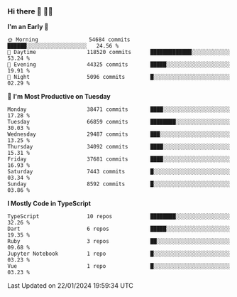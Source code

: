 ### Hi there 👋 🧑‍💻



<!--START_SECTION:waka-->
**I'm an Early 🐤** 

```text
🌞 Morning                54684 commits       ██████░░░░░░░░░░░░░░░░░░░   24.56 % 
🌆 Daytime                118520 commits      █████████████░░░░░░░░░░░░   53.24 % 
🌃 Evening                44325 commits       █████░░░░░░░░░░░░░░░░░░░░   19.91 % 
🌙 Night                  5096 commits        █░░░░░░░░░░░░░░░░░░░░░░░░   02.29 % 
```
📅 **I'm Most Productive on Tuesday** 

```text
Monday                   38471 commits       ████░░░░░░░░░░░░░░░░░░░░░   17.28 % 
Tuesday                  66859 commits       ████████░░░░░░░░░░░░░░░░░   30.03 % 
Wednesday                29487 commits       ███░░░░░░░░░░░░░░░░░░░░░░   13.25 % 
Thursday                 34092 commits       ████░░░░░░░░░░░░░░░░░░░░░   15.31 % 
Friday                   37681 commits       ████░░░░░░░░░░░░░░░░░░░░░   16.93 % 
Saturday                 7443 commits        █░░░░░░░░░░░░░░░░░░░░░░░░   03.34 % 
Sunday                   8592 commits        █░░░░░░░░░░░░░░░░░░░░░░░░   03.86 % 
```


**I Mostly Code in TypeScript** 

```text
TypeScript               10 repos            ████████░░░░░░░░░░░░░░░░░   32.26 % 
Dart                     6 repos             █████░░░░░░░░░░░░░░░░░░░░   19.35 % 
Ruby                     3 repos             ██░░░░░░░░░░░░░░░░░░░░░░░   09.68 % 
Jupyter Notebook         1 repo              █░░░░░░░░░░░░░░░░░░░░░░░░   03.23 % 
Vue                      1 repo              █░░░░░░░░░░░░░░░░░░░░░░░░   03.23 % 
```




 Last Updated on 22/01/2024 19:59:34 UTC
<!--END_SECTION:waka-->


